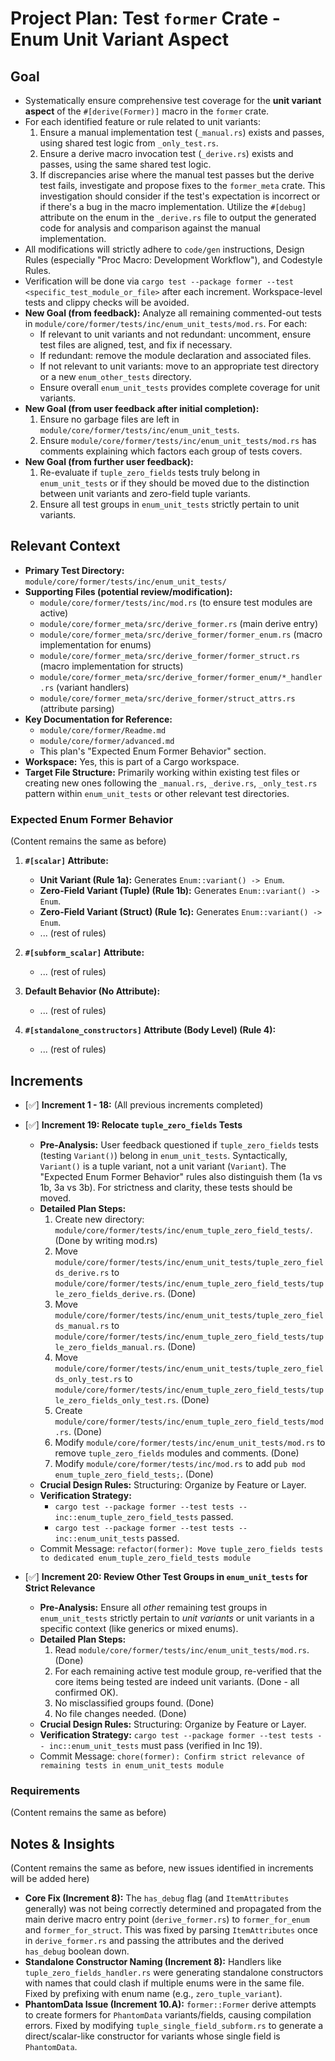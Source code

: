 # Project Plan: Test `former` Crate - Enum Unit Variant Aspect

## Goal
*   Systematically ensure comprehensive test coverage for the **unit variant aspect** of the `#[derive(Former)]` macro in the `former` crate.
*   For each identified feature or rule related to unit variants:
    1.  Ensure a manual implementation test (`_manual.rs`) exists and passes, using shared test logic from `_only_test.rs`.
    2.  Ensure a derive macro invocation test (`_derive.rs`) exists and passes, using the same shared test logic.
    3.  If discrepancies arise where the manual test passes but the derive test fails, investigate and propose fixes to the `former_meta` crate. This investigation should consider if the test's expectation is incorrect or if there's a bug in the macro implementation. Utilize the `#[debug]` attribute on the enum in the `_derive.rs` file to output the generated code for analysis and comparison against the manual implementation.
*   All modifications will strictly adhere to `code/gen` instructions, Design Rules (especially "Proc Macro: Development Workflow"), and Codestyle Rules.
*   Verification will be done via `cargo test --package former --test <specific_test_module_or_file>` after each increment. Workspace-level tests and clippy checks will be avoided.
*   **New Goal (from feedback):** Analyze all remaining commented-out tests in `module/core/former/tests/inc/enum_unit_tests/mod.rs`. For each:
    *   If relevant to unit variants and not redundant: uncomment, ensure test files are aligned, test, and fix if necessary.
    *   If redundant: remove the module declaration and associated files.
    *   If not relevant to unit variants: move to an appropriate test directory or a new `enum_other_tests` directory.
    *   Ensure overall `enum_unit_tests` provides complete coverage for unit variants.
*   **New Goal (from user feedback after initial completion):**
    1.  Ensure no garbage files are left in `module/core/former/tests/inc/enum_unit_tests`.
    2.  Ensure `module/core/former/tests/inc/enum_unit_tests/mod.rs` has comments explaining which factors each group of tests covers.
*   **New Goal (from further user feedback):**
    1.  Re-evaluate if `tuple_zero_fields` tests truly belong in `enum_unit_tests` or if they should be moved due to the distinction between unit variants and zero-field tuple variants.
    2.  Ensure all test groups in `enum_unit_tests` strictly pertain to unit variants.


## Relevant Context
*   **Primary Test Directory:** `module/core/former/tests/inc/enum_unit_tests/`
*   **Supporting Files (potential review/modification):**
    *   `module/core/former/tests/inc/mod.rs` (to ensure test modules are active)
    *   `module/core/former_meta/src/derive_former.rs` (main derive entry)
    *   `module/core/former_meta/src/derive_former/former_enum.rs` (macro implementation for enums)
    *   `module/core/former_meta/src/derive_former/former_struct.rs` (macro implementation for structs)
    *   `module/core/former_meta/src/derive_former/former_enum/*_handler.rs` (variant handlers)
    *   `module/core/former_meta/src/derive_former/struct_attrs.rs` (attribute parsing)
*   **Key Documentation for Reference:**
    *   `module/core/former/Readme.md`
    *   `module/core/former/advanced.md`
    *   This plan's "Expected Enum Former Behavior" section.
*   **Workspace:** Yes, this is part of a Cargo workspace.
*   **Target File Structure:** Primarily working within existing test files or creating new ones following the `_manual.rs`, `_derive.rs`, `_only_test.rs` pattern within `enum_unit_tests` or other relevant test directories.

### Expected Enum Former Behavior
(Content remains the same as before)

1.  **`#[scalar]` Attribute:**
    *   **Unit Variant (Rule 1a):** Generates `Enum::variant() -> Enum`.
    *   **Zero-Field Variant (Tuple) (Rule 1b):** Generates `Enum::variant() -> Enum`.
    *   **Zero-Field Variant (Struct) (Rule 1c):** Generates `Enum::variant() -> Enum`.
    *   ... (rest of rules)

2.  **`#[subform_scalar]` Attribute:**
    *   ... (rest of rules)

3.  **Default Behavior (No Attribute):**
    *   ... (rest of rules)

4.  **`#[standalone_constructors]` Attribute (Body Level) (Rule 4):**
    *   ... (rest of rules)

## Increments

*   [✅] **Increment 1 - 18:** (All previous increments completed)

*   [✅] **Increment 19: Relocate `tuple_zero_fields` Tests**
    *   **Pre-Analysis:** User feedback questioned if `tuple_zero_fields` tests (testing `Variant()`) belong in `enum_unit_tests`. Syntactically, `Variant()` is a tuple variant, not a unit variant (`Variant`). The "Expected Enum Former Behavior" rules also distinguish them (1a vs 1b, 3a vs 3b). For strictness and clarity, these tests should be moved.
    *   **Detailed Plan Steps:**
        1.  Create new directory: `module/core/former/tests/inc/enum_tuple_zero_field_tests/`. (Done by writing mod.rs)
        2.  Move `module/core/former/tests/inc/enum_unit_tests/tuple_zero_fields_derive.rs` to `module/core/former/tests/inc/enum_tuple_zero_field_tests/tuple_zero_fields_derive.rs`. (Done)
        3.  Move `module/core/former/tests/inc/enum_unit_tests/tuple_zero_fields_manual.rs` to `module/core/former/tests/inc/enum_tuple_zero_field_tests/tuple_zero_fields_manual.rs`. (Done)
        4.  Move `module/core/former/tests/inc/enum_unit_tests/tuple_zero_fields_only_test.rs` to `module/core/former/tests/inc/enum_tuple_zero_field_tests/tuple_zero_fields_only_test.rs`. (Done)
        5.  Create `module/core/former/tests/inc/enum_tuple_zero_field_tests/mod.rs`. (Done)
        6.  Modify `module/core/former/tests/inc/enum_unit_tests/mod.rs` to remove `tuple_zero_fields` modules and comments. (Done)
        7.  Modify `module/core/former/tests/inc/mod.rs` to add `pub mod enum_tuple_zero_field_tests;`. (Done)
    *   **Crucial Design Rules:** Structuring: Organize by Feature or Layer.
    *   **Verification Strategy:**
        *   `cargo test --package former --test tests -- inc::enum_tuple_zero_field_tests` passed.
        *   `cargo test --package former --test tests -- inc::enum_unit_tests` passed.
    *   Commit Message: `refactor(former): Move tuple_zero_fields tests to dedicated enum_tuple_zero_field_tests module`

*   [✅] **Increment 20: Review Other Test Groups in `enum_unit_tests` for Strict Relevance**
    *   **Pre-Analysis:** Ensure all *other* remaining test groups in `enum_unit_tests` strictly pertain to *unit variants* or unit variants in a specific context (like generics or mixed enums).
    *   **Detailed Plan Steps:**
        1.  Read `module/core/former/tests/inc/enum_unit_tests/mod.rs`. (Done)
        2.  For each remaining active test module group, re-verified that the core items being tested are indeed unit variants. (Done - all confirmed OK).
        3.  No misclassified groups found. (Done)
        4.  No file changes needed. (Done)
    *   **Crucial Design Rules:** Structuring: Organize by Feature or Layer.
    *   **Verification Strategy:** `cargo test --package former --test tests -- inc::enum_unit_tests` must pass (verified in Inc 19).
    *   Commit Message: `chore(former): Confirm strict relevance of remaining tests in enum_unit_tests module`

### Requirements
(Content remains the same as before)

## Notes & Insights
(Content remains the same as before, new issues identified in increments will be added here)
*   **Core Fix (Increment 8):** The `has_debug` flag (and `ItemAttributes` generally) was not being correctly determined and propagated from the main derive macro entry point (`derive_former.rs`) to `former_for_enum` and `former_for_struct`. This was fixed by parsing `ItemAttributes` once in `derive_former.rs` and passing the attributes and the derived `has_debug` boolean down.
*   **Standalone Constructor Naming (Increment 8):** Handlers like `tuple_zero_fields_handler.rs` were generating standalone constructors with names that could clash if multiple enums were in the same file. Fixed by prefixing with enum name (e.g., `zero_tuple_variant`).
*   **PhantomData Issue (Increment 10.A):** `former::Former` derive attempts to create formers for `PhantomData` variants/fields, causing compilation errors. Fixed by modifying `tuple_single_field_subform.rs` to generate a direct/scalar-like constructor for variants whose single field is `PhantomData`.
